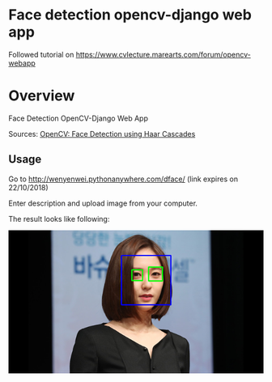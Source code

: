 # Face detection opencv-django web app
Followed tutorial on https://www.cvlecture.marearts.com/forum/opencv-webapp

# Overview
Face Detection OpenCV-Django Web App

Sources:
[OpenCV: Face Detection using Haar Cascades](https://docs.opencv.org/3.3.1/d7/d8b/tutorial_py_face_detection.html)

## Usage
Go to http://wenyenwei.pythonanywhere.com/dface/ (link expires on 22/10/2018)

Enter description and upload image from your computer.

The result looks like following:

![example image](https://raw.githubusercontent.com/wenyenwei/opencv_django/master/media/images/2018/07/22/krystal-attends-a-promotion-conference--call-------20171208153222205.png)
